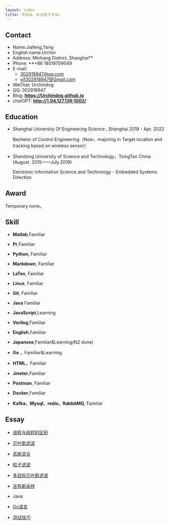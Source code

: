 ```yaml
---
layout: index
title: 今日は、お元気ですね。
---
```

## Contact

- Name:Jiafeng,Yang
- English name:Urchin
- Address:  Minhang District, Shanghai**
- Phone: **+86 18019709049
- E-mail:
  - 302918947@qq.com
  - yjf302918947@Gmail.com
- WeChat: Urchindog
- QQ: 302918947
- Blog: **<https://Urchindog.github.io>**
- chatGPT: **<http://1.94.127.139:1002/>**

## Education

- Shanghai University Of Engineering Science , Shanghai 2019 - Apr. 2022

  Bachelor of Control Engineering（Now，majoring in Target location and tracking based on wireless sensor）

- Shandong University of Science and Technology，TsingTao China (August. 2015——July.2019)

  Electronic Information Science and Technology - Embedded Systems Direction

## Award

Temporary none。

## Skill

- **Matlab**,Familiar
  
- **Pr**,Familiar
  
- **Python**, Familiar

- **Markdown**, Familiar

- **LaTex**, Familiar

- **Linux**, Familiar

- **Git**, Familiar

- **Java** Familiar

- **JavaScript**,Learning

- **Verilog**,Familiar 

- **English**,Familiar

- **Japanese**,Familiar&Learning(N2 done)

- **Go** ，Familiar&Learning

- **HTML**，Familiar

- **Jmeter**,Familiar

- **Postman**, Familiar

- **Docker**,Familiar

- **Kafka、Mysql、redis、RabbitMQ**, Familiar

  

## Essay

  - [进程与线程的区别](posts/Thread)

  - [贝叶斯滤波](posts/Bayes-filter)

  - [高斯混合](posts/Gaussian-Mixture)

  - [粒子滤波](posts/Particle-Filter)

  - [多目标贝叶斯滤波](posts/Multi-Bayes-Filter)

  - [吉布斯采样](posts/Gibbs-Sampling)

  - Java

  - [Go语言](posts/Go)

  - [测试技巧](posts/Test)

    

